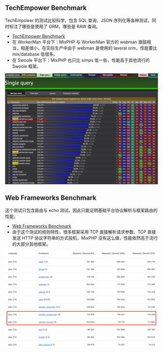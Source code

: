 ## TechEmpower Benchmark

TechEmpower 的测试比较科学，包含 SQL 查询、JSON 序列化等各种测试，同时标注了哪些是使用了 ORM，哪些是 RAW 查询。

- [TechEmpower Benchmark](https://www.techempower.com/benchmarks/#section=test&runid=1922b097-2d7f-413c-be21-9571c8302734&hw=ph&test=db&l=yyku7z-e7&a=2)
- 在 WorkerMan 平台下：MixPHP 与 WorkerMan 官方的 webman 旗鼓相当，相差很小，在实际生产中由于 webman 是使用的 laveral orm，性能要比 mix/database 低很多。
- 在 Swoole 平台下：MixPHP 也只比 simps 低一些，性能高于其他流行的 Swoole 框架。

![techempower-benchmark.png](images/techempower-benchmark.png)

## Web Frameworks Benchmark

这个测试只包含路由与 echo 测试，因此只能证明基础平台协议解析与框架路由的性能。

- [Web Frameworks Benchmark](https://web-frameworks-benchmark.netlify.app/result?l=php)
- 由于这个测试的规则特性，很多框架采用 TCP 直接解析请求参数、TCP 直接发送 HTTP 协议字符串的方式投机，MixPHP 没有这么做，性能依然高于流行的大部分其他框架。

![web-frameworks-benchmark.png](images/web-frameworks-benchmark.png)
